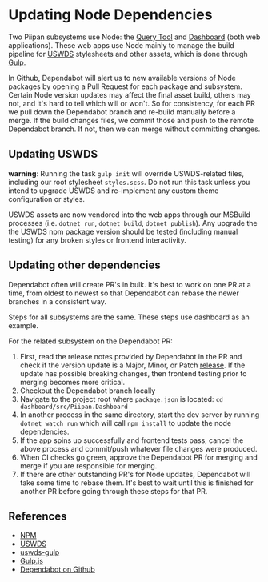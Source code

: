# Updating Node Dependencies

Two Piipan subsystems use Node: the [Query Tool](../query-tool) and [Dashboard](../dashboard) (both web applications). These web apps use Node mainly to manage the build pipeline for [USWDS](https://designsystem.digital.gov/) stylesheets and other assets, which is done through [Gulp](https://github.com/uswds/uswds-gulp).

In Github, Dependabot will alert us to new available versions of Node packages by opening a Pull Request for each package and subsystem. Certain Node version updates may affect the final asset build, others may not, and it's hard to tell which will or won't. So for consistency, for each PR we pull down the Dependabot branch and re-build manually before a merge. If the build changes files, we commit those and push to the remote Dependabot branch. If not, then we can merge without committing changes.

## Updating USWDS

**warning**: Running the task `gulp init` will override USWDS-related files, including our root stylesheet `styles.scss`. Do not run this task unless you intend to upgrade USWDS and re-implement any custom theme configuration or styles.

USWDS assets are now vendored into the web apps through our MSBuild processes (i.e. `dotnet run`, `dotnet build`, `dotnet publish`). Any upgrade the the USWDS npm package version should be tested (including manual testing) for any broken styles or frontend interactivity.

## Updating other dependencies

Dependabot often will create PR's in bulk. It's best to work on one PR at a time, from oldest to newest so that Dependabot can rebase the newer branches in a consistent way.

Steps for all subsystems are the same. These steps use dashboard as an example.

For the related subsystem on the Dependabot PR:

1. First, read the release notes provided by Dependabot in the PR and check if the version update is a Major, Minor, or Patch [release](https://docs.npmjs.com/about-semantic-versioning). If the update has possible breaking changes, then frontend testing prior to merging becomes more critical.
1. Checkout the Dependabot branch locally
1. Navigate to the project root where `package.json` is located: `cd dashboard/src/Piipan.Dashboard`
1. In another process in the same directory, start the dev server by running `dotnet watch run` which will call `npm install` to update the node dependencies.
1. If the app spins up successfully and frontend tests pass, cancel the above process and commit/push whatever file changes were produced.
1. When CI checks go green, approve the Dependabot PR for merging and merge if you are responsible for merging.
1. If there are other outstanding PR's for Node updates, Dependabot will take some time to rebase them. It's best to wait until this is finished for another PR before going through these steps for that PR.

## References
- [NPM](https://docs.npmjs.com/about-npm)
- [USWDS](https://designsystem.digital.gov/)
- [uswds-gulp](https://github.com/uswds/uswds-gulp)
- [Gulp.js](https://gulpjs.com/)
- [Dependabot on Github](https://docs.github.com/en/code-security/supply-chain-security/keeping-your-dependencies-updated-automatically/enabling-and-disabling-version-updates)
